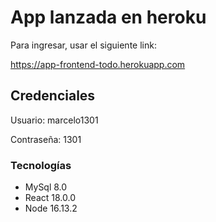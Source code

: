 # App lanzada en heroku

Para ingresar, usar el siguiente link:

https://app-frontend-todo.herokuapp.com

## Credenciales

Usuario: marcelo1301

Contraseña: 1301


### Tecnologías
* MySql 8.0
* React 18.0.0
* Node 16.13.2

